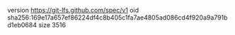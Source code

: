 version https://git-lfs.github.com/spec/v1
oid sha256:169e17a657ef86224df4c8b405c1fa7ae4805ad086cd4f920a9a791bd1eb0684
size 3516
